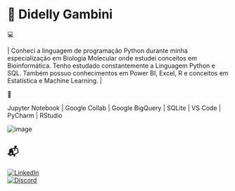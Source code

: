 # 💫 Didelly Gambini

💻

| Conheci a linguagem de programação Python durante minha especialização em Biologia Molecular onde estudei conceitos em Bioinformática.
Tenho estudado constantemente a Linguagem Python e SQL. Também possuo conhecimentos em Power BI, Excel, R e conceitos em Estatística e Machine Learning. |


🔧

Jupyter Notebook |
Google Collab |
Google BigQuery |
SQLite | VS Code | PyCharm | RStudio

![image](https://github.com/didellygamb/didellygamb/assets/109447846/fd59bc0b-3025-44d0-bbed-541026a3c03d)

## 📬  
[![LinkedIn](https://img.shields.io/badge/LinkedIn-000?style=for-the-badge&logo=linkedin&logoColor=0E76A8)](https://www.linkedin.com/in/didelly-gambini/)  
[![Discord](https://img.shields.io/badge/Discord-000?style=for-the-badge&logo=discord)](https://discord.com/channels/@me)
